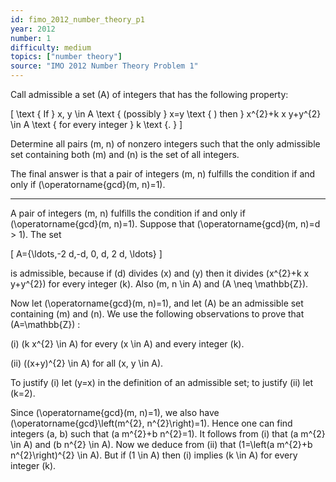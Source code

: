 ```yaml
---
id: fimo_2012_number_theory_p1
year: 2012
number: 1
difficulty: medium
topics: ["number theory"]
source: "IMO 2012 Number Theory Problem 1"
---
```


Call admissible a set \(A\) of integers that has the following property:

\[
\text { If } x, y \in A \text { (possibly } x=y \text { ) then } x^{2}+k x y+y^{2} \in A \text { for every integer } k \text {. }
\]

Determine all pairs \(m, n\) of nonzero integers such that the only admissible set containing both \(m\) and \(n\) is the set of all integers.

The final answer is that a pair of integers \(m, n\) fulfills the condition if and only if \(\operatorname{gcd}(m, n)=1\).

---
A pair of integers \(m, n\) fulfills the condition if and only if \(\operatorname{gcd}(m, n)=1\). Suppose that \(\operatorname{gcd}(m, n)=d > 1\). The set

\[
A=\{\ldots,-2 d,-d, 0, d, 2 d, \ldots\}
\]

is admissible, because if \(d\) divides \(x\) and \(y\) then it divides \(x^{2}+k x y+y^{2}\) for every integer \(k\). Also \(m, n \in A\) and \(A \neq \mathbb{Z}\).

Now let \(\operatorname{gcd}(m, n)=1\), and let \(A\) be an admissible set containing \(m\) and \(n\). We use the following observations to prove that \(A=\mathbb{Z}\) :

(i) \(k x^{2} \in A\) for every \(x \in A\) and every integer \(k\).

(ii) \((x+y)^{2} \in A\) for all \(x, y \in A\).

To justify (i) let \(y=x\) in the definition of an admissible set; to justify (ii) let \(k=2\).

Since \(\operatorname{gcd}(m, n)=1\), we also have \(\operatorname{gcd}\left(m^{2}, n^{2}\right)=1\). Hence one can find integers \(a, b\) such that \(a m^{2}+b n^{2}=1\). It follows from (i) that \(a m^{2} \in A\) and \(b n^{2} \in A\). Now we deduce from (ii) that \(1=\left(a m^{2}+b n^{2}\right)^{2} \in A\). But if \(1 \in A\) then (i) implies \(k \in A\) for every integer \(k\).
